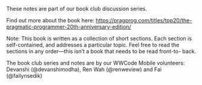 These notes are part of our book club discussion series.

Find out more about the book here: https://pragprog.com/titles/tpp20/the-pragmatic-programmer-20th-anniversary-edition/

Note: This book is written as a collection of short sections. Each section is self-contained, and addresses a particular topic. Feel free to read the sections in any order—this isn’t a book that needs to be read front-to- back.

The book club series and notes are by our WWCode Mobile volunteers: Devanshi (@devanshimodha), Ren Wah (@renweview) and Fai (@failynsedik)
